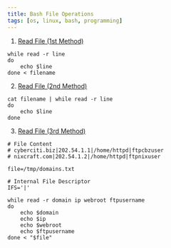 ```yaml
---
title: Bash File Operations
tags: [os, linux, bash, programming]
---
```


1. <u>Read File (1st Method)</u>

````shell
while read -r line
do
	echo $line
done < filename
````

2. <u>Read File (2nd Method)</u>

````shell
cat filename | while read -r line
do
	echo $line
done
````

3. <u>Read File (3rd Method)</u>

````shell
# File Content
# cyberciti.biz|202.54.1.1|/home/httpd|ftpcbzuser
# nixcraft.com|202.54.1.2|/home/httpd|ftpnixuser

file=/tmp/domains.txt

# Internal File Descriptor
IFS='|' 

while read -r domain ip webroot ftpusername
do
	echo $domain
	echo $ip
	echo $webroot
	echo $ftpusername
done < "$file"
````